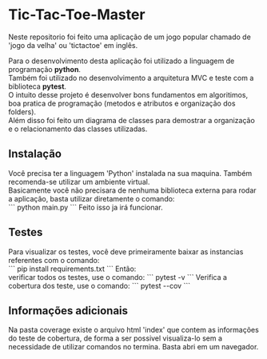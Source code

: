# Tic-Tac-Toe-Master
<p>
Neste repositorio foi feito uma aplicação de um jogo popular chamado de 'jogo da velha' ou 'tictactoe' em inglês.
</p>
<p>
  Para o desenvolvimento desta aplicação foi utilizado a linguagem de programação <b>python</b>.<br>
  Também foi utilizado no desenvolvimento a arquitetura MVC e teste com a biblioteca <b>pytest</b>.<br>
  O intuito desse projeto é desenvolver bons fundamentos em algoritimos, boa pratica de programação (metodos e atributos e organização dos folders).<br>
  Além disso foi feito um diagrama de classes para demostrar a organização e o relacionamento das classes utilizadas.
</p>
<h2>Instalação</h2>
Você precisa ter a linguagem 'Python' instalada na sua maquina. Também recomenda-se utilizar um ambiente virtual.<br>
Basicamente você não precisara de nenhuma biblioteca externa para rodar a aplicação, basta utilizar diretamente o comando: <br>
```
python main.py      
```
Feito isso ja irá funcionar.

<h2>Testes</h2>
Para visualizar os testes, você deve primeiramente baixar as instancias referentes com o comando: <br>
```
pip install requirements.txt       
```
Então: <br>
verificar todos os testes, use o comando:
```
pytest -v     
```
Verifica a cobertura dos teste, use o comando:
```
pytest --cov    
```
<h2>Informações adicionais</h2>
Na pasta coverage existe o arquivo html 'index' que contem as informações do teste de cobertura, de forma a ser possivel
 visualiza-lo sem a necessidade de utilizar comandos no termina. Basta abri em um navegador.
